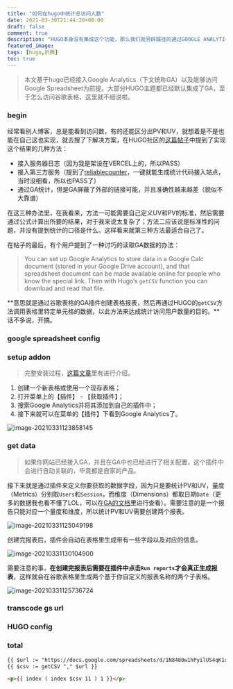 ```yaml
---
title: "如何在hugo中统计总访问人数"
date: 2021-03-30T21:44:20+08:00
draft: false
comment: true
description: "HUGO本身没有集成这个功能，那么我们就另辟蹊径的通过GOOGLE ANALYTIC的方式来实现这个目的。"
featured_image: 
tags: [hugo,折腾]
toc: true
---
```


>本文基于hugo已经接入Google Analytics（下文统称GA）以及能够访问Google Spreadsheet为前提。大部分HUGO主题都已经默认集成了GA，至于怎么访问谷歌表格，这里就不细说啦。

### begin
经常看别人博客，总是能看到访问数，有的还能区分出PV和UV，就想着是不是也能在自己这也实现，就去搜了下解决方案，在HUGO社区的[这篇帖子](https://discourse.gohugo.io/t/total-number-of-views/9729/4)中提到了实现这个结果的几种方法：

+ 接入服务器日志（因为我是架设在VERCEL上的，所以PASS）
+ 接入第三方服务（提到了[reliablecounter](https://www.reliablecounter.com/)，一键就能生成统计代码接入站点，当时没细看，所以也PASS了）
+ 通过GA统计，但是GA屏蔽了外部的链接可能，并且准确性越来越差（貌似不大靠谱）

在这三种办法里，在我看来，方法一可能需要自己定义UV和PV的标准，然后需要通过公式计算出所要的结果，对于我来说太复杂了；方法二应该说是标准性的问题，并没有提到统计的口径是什么。这样看来就第三种方法最适合自己了。

在帖子的最后，有个用户提到了一种讨巧的读取GA数据的办法：

> You can set up Google Analytics to store data in a Google Calc document (stored in your Google Drive account), and that spreadsheet document can be made available online for people who know the special link. Then with Hugo’s `getCSV` function you can download and read that file.

**意思就是通过谷歌表格的GA插件创建表格报表，然后再通过HUGO的`getCSV`方法调用表格里特定单元格的数据，以此方法来达成统计访问用户数量的目的。**话不多说，开搞。

### google spreadsheet config

### setup addon

> 完整安装过程，[这篇文章](https://developers.google.com/analytics/solutions/google-analytics-spreadsheet-add-on)里有进行介绍。

1. 创建一个新表格或使用一个现存表格；
2. 打开菜单上的【插件】 - 【获取插件】；
3. 搜索Google Analytics并将其添加到自己的插件中；
4. 接下来就可以在菜单的【插件】下看到Google Analytics了。

![image-20210331123858145](https://30924398.xyz:6001/images/2021/03/31/google-spreadsheet-addon.png#center)

### get data

> 如果你网站已经接入GA，并且在GA中也已经进行了相关配置，这个插件中会进行自动关联的，毕竟都是自家的产品。

接下来就是通过插件来定义你要获取的数据字段，因为只是要统计PV和UV，量度（Metrics）分别取`Users`和`Session`，而维度（Dimensions）都取日期`Date`（更多的数据我也看不懂了LOL，可以在[GA的文档](https://ga-dev-tools.appspot.com/dimensions-metrics-explorer/)里进行查看）。需要注意的是一个报告只能对应一个量度和维度，所以统计PV和UV需要创建两个报表。

![image-20210331125049198](https://30924398.xyz:6001/images/2021/03/31/ga-sets.png#center)

创建完报表后，插件会自动在表格里生成带有一些字段以及对应的信息。

![image-20210331130104900](https://30924398.xyz:6001/images/2021/03/31/20210331130104.png#center)



需要注意的事，**在创建完报表后需要在插件中点击`Run reports`才会真正生成报表**，这样就会在谷歌表格里生成两个基于你自定义的报表名称的两个子表格。

![image-20210331125736724](https://30924398.xyz:6001/images/2021/03/31/20210331125748.png#center)

### transcode gs url

### HUGO config



### total







```html
{{ $url := "https://docs.google.com/spreadsheets/d/1N8480w1hPyilUS4qK1rnSY6RiE-OX-2hy1glQCTRh_w/export?format=csv&gid=1124904396"}}
{{ $csv := getCSV "," $url }}

<p>{{ index ( index $csv 11 ) 1 }}</p>
```
